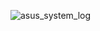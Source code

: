 ![asus_system_log](https://user-images.githubusercontent.com/6143237/145992720-1d85c256-70f9-441b-bed8-57de2c4663ac.png)
